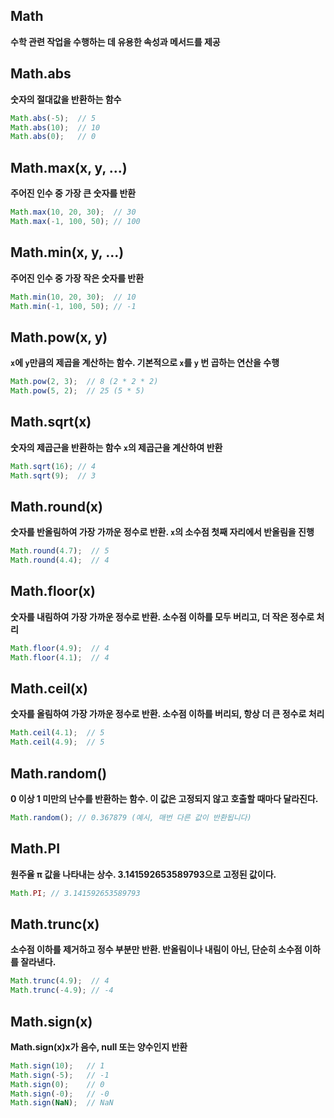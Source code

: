 ## Math
 **수학 관련 작업을 수행하는 데 유용한 속성과 메서드를 제공**

## Math.abs
**숫자의 절대값을 반환하는 함수**
```javascript
Math.abs(-5);  // 5
Math.abs(10);  // 10
Math.abs(0);   // 0
```

## Math.max(x, y, ...)
**주어진 인수 중 가장 큰 숫자를 반환**
```javascript
Math.max(10, 20, 30);  // 30
Math.max(-1, 100, 50); // 100
```

## Math.min(x, y, ...)
**주어진 인수 중 가장 작은 숫자를 반환**
```javascript
Math.min(10, 20, 30);  // 10
Math.min(-1, 100, 50); // -1
```

## Math.pow(x, y)
**`x`에 `y`만큼의 제곱을 계산하는 함수. 기본적으로 `x`를 `y` 번 곱하는 연산을 수행**
```javascript
Math.pow(2, 3);  // 8 (2 * 2 * 2)
Math.pow(5, 2);  // 25 (5 * 5)
```

## Math.sqrt(x)

**숫자의 제곱근을 반환하는 함수 `x`의 제곱근을 계산하여 반환**
```javascript
Math.sqrt(16); // 4
Math.sqrt(9);  // 3
```
## Math.round(x)
**숫자를 반올림하여 가장 가까운 정수로 반환. `x`의 소수점 첫째 자리에서 반올림을 진행**
```javascript
Math.round(4.7);  // 5
Math.round(4.4);  // 4
```

## Math.floor(x)
**숫자를 내림하여 가장 가까운 정수로 반환. 소수점 이하를 모두 버리고, 더 작은 정수로 처리**
```javascript
Math.floor(4.9);  // 4
Math.floor(4.1);  // 4
```
## Math.ceil(x)

**숫자를 올림하여 가장 가까운 정수로 반환. 소수점 이하를 버리되, 항상 더 큰 정수로 처리**
```javascript
Math.ceil(4.1);  // 5
Math.ceil(4.9);  // 5
```
## Math.random()

**0 이상 1 미만의 난수를 반환하는 함수. 이 값은 고정되지 않고 호출할 때마다 달라진다.**
```javascript
Math.random(); // 0.367879 (예시, 매번 다른 값이 반환됩니다)
```

## Math.PI
**원주율 π 값을 나타내는 상수. 3.141592653589793으로 고정된 값이다.**
```javascript
Math.PI; // 3.141592653589793
```
## Math.trunc(x)

**소수점 이하를 제거하고 정수 부분만 반환. 반올림이나 내림이 아닌, 단순히 소수점 이하를 잘라낸다.**
```javascript
Math.trunc(4.9);  // 4
Math.trunc(-4.9); // -4
```

## Math.sign(x)
**Math.sign(x)x가 음수, null 또는 양수인지 반환**
```javascript
Math.sign(10);   // 1
Math.sign(-5);   // -1
Math.sign(0);    // 0
Math.sign(-0);   // -0
Math.sign(NaN);  // NaN
```